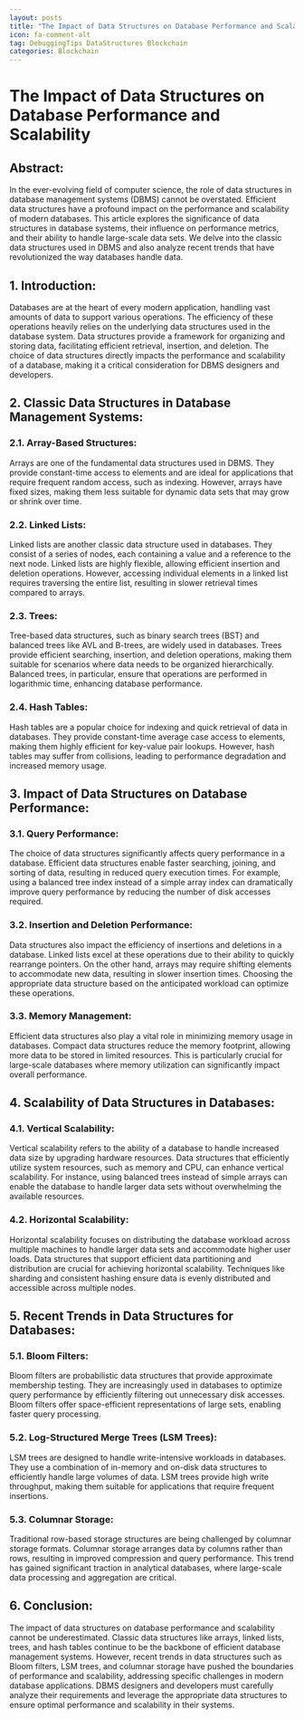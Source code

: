 ```yaml
---
layout: posts
title: "The Impact of Data Structures on Database Performance and Scalability"
icon: fa-comment-alt
tag: DebuggingTips DataStructures Blockchain
categories: Blockchain
---
```



# The Impact of Data Structures on Database Performance and Scalability

## Abstract:
In the ever-evolving field of computer science, the role of data structures in database management systems (DBMS) cannot be overstated. Efficient data structures have a profound impact on the performance and scalability of modern databases. This article explores the significance of data structures in database systems, their influence on performance metrics, and their ability to handle large-scale data sets. We delve into the classic data structures used in DBMS and also analyze recent trends that have revolutionized the way databases handle data.

## 1. Introduction:
Databases are at the heart of every modern application, handling vast amounts of data to support various operations. The efficiency of these operations heavily relies on the underlying data structures used in the database system. Data structures provide a framework for organizing and storing data, facilitating efficient retrieval, insertion, and deletion. The choice of data structures directly impacts the performance and scalability of a database, making it a critical consideration for DBMS designers and developers.

## 2. Classic Data Structures in Database Management Systems:
### 2.1. Array-Based Structures:
Arrays are one of the fundamental data structures used in DBMS. They provide constant-time access to elements and are ideal for applications that require frequent random access, such as indexing. However, arrays have fixed sizes, making them less suitable for dynamic data sets that may grow or shrink over time.

### 2.2. Linked Lists:
Linked lists are another classic data structure used in databases. They consist of a series of nodes, each containing a value and a reference to the next node. Linked lists are highly flexible, allowing efficient insertion and deletion operations. However, accessing individual elements in a linked list requires traversing the entire list, resulting in slower retrieval times compared to arrays.

### 2.3. Trees:
Tree-based data structures, such as binary search trees (BST) and balanced trees like AVL and B-trees, are widely used in databases. Trees provide efficient searching, insertion, and deletion operations, making them suitable for scenarios where data needs to be organized hierarchically. Balanced trees, in particular, ensure that operations are performed in logarithmic time, enhancing database performance.

### 2.4. Hash Tables:
Hash tables are a popular choice for indexing and quick retrieval of data in databases. They provide constant-time average case access to elements, making them highly efficient for key-value pair lookups. However, hash tables may suffer from collisions, leading to performance degradation and increased memory usage.

## 3. Impact of Data Structures on Database Performance:
### 3.1. Query Performance:
The choice of data structures significantly affects query performance in a database. Efficient data structures enable faster searching, joining, and sorting of data, resulting in reduced query execution times. For example, using a balanced tree index instead of a simple array index can dramatically improve query performance by reducing the number of disk accesses required.

### 3.2. Insertion and Deletion Performance:
Data structures also impact the efficiency of insertions and deletions in a database. Linked lists excel at these operations due to their ability to quickly rearrange pointers. On the other hand, arrays may require shifting elements to accommodate new data, resulting in slower insertion times. Choosing the appropriate data structure based on the anticipated workload can optimize these operations.

### 3.3. Memory Management:
Efficient data structures also play a vital role in minimizing memory usage in databases. Compact data structures reduce the memory footprint, allowing more data to be stored in limited resources. This is particularly crucial for large-scale databases where memory utilization can significantly impact overall performance.

## 4. Scalability of Data Structures in Databases:
### 4.1. Vertical Scalability:
Vertical scalability refers to the ability of a database to handle increased data size by upgrading hardware resources. Data structures that efficiently utilize system resources, such as memory and CPU, can enhance vertical scalability. For instance, using balanced trees instead of simple arrays can enable the database to handle larger data sets without overwhelming the available resources.

### 4.2. Horizontal Scalability:
Horizontal scalability focuses on distributing the database workload across multiple machines to handle larger data sets and accommodate higher user loads. Data structures that support efficient data partitioning and distribution are crucial for achieving horizontal scalability. Techniques like sharding and consistent hashing ensure data is evenly distributed and accessible across multiple nodes.

## 5. Recent Trends in Data Structures for Databases:
### 5.1. Bloom Filters:
Bloom filters are probabilistic data structures that provide approximate membership testing. They are increasingly used in databases to optimize query performance by efficiently filtering out unnecessary disk accesses. Bloom filters offer space-efficient representations of large sets, enabling faster query processing.

### 5.2. Log-Structured Merge Trees (LSM Trees):
LSM trees are designed to handle write-intensive workloads in databases. They use a combination of in-memory and on-disk data structures to efficiently handle large volumes of data. LSM trees provide high write throughput, making them suitable for applications that require frequent insertions.

### 5.3. Columnar Storage:
Traditional row-based storage structures are being challenged by columnar storage formats. Columnar storage arranges data by columns rather than rows, resulting in improved compression and query performance. This trend has gained significant traction in analytical databases, where large-scale data processing and aggregation are critical.

## 6. Conclusion:
The impact of data structures on database performance and scalability cannot be underestimated. Classic data structures like arrays, linked lists, trees, and hash tables continue to be the backbone of efficient database management systems. However, recent trends in data structures such as Bloom filters, LSM trees, and columnar storage have pushed the boundaries of performance and scalability, addressing specific challenges in modern database applications. DBMS designers and developers must carefully analyze their requirements and leverage the appropriate data structures to ensure optimal performance and scalability in their systems.